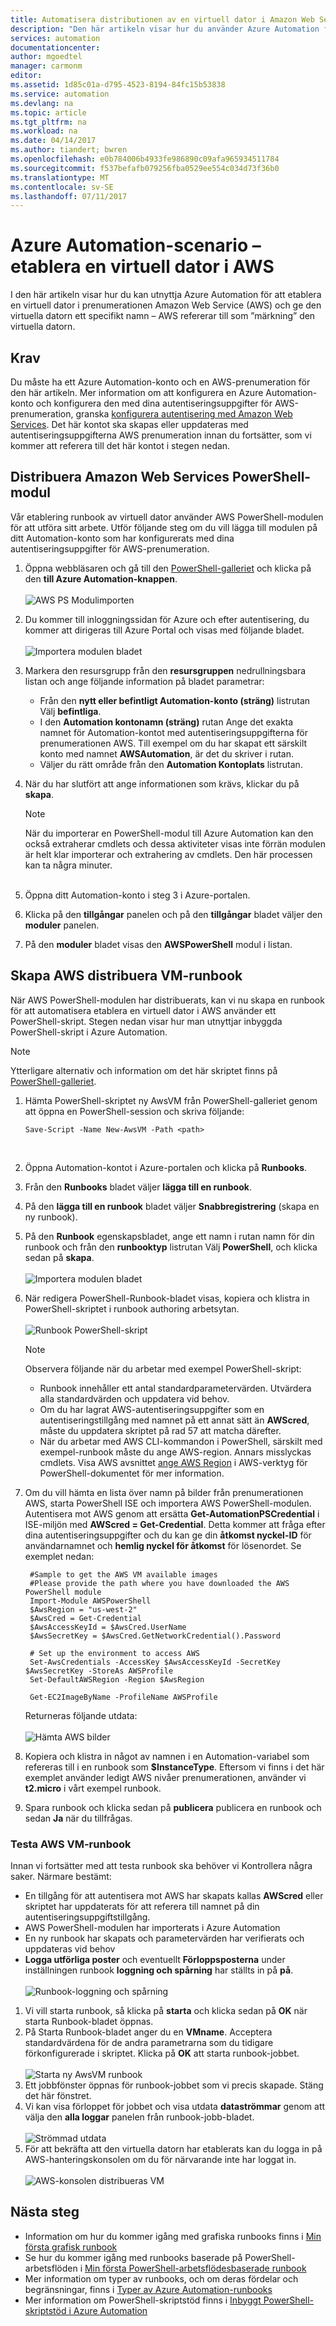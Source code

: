 ```yaml
---
title: Automatisera distributionen av en virtuell dator i Amazon Web Services | Microsoft Docs
description: "Den här artikeln visar hur du använder Azure Automation för att automatisera genereringen av en Amazon Web Service VM"
services: automation
documentationcenter: 
author: mgoedtel
manager: carmonm
editor: 
ms.assetid: 1d85c01a-d795-4523-8194-84fc15b53838
ms.service: automation
ms.devlang: na
ms.topic: article
ms.tgt_pltfrm: na
ms.workload: na
ms.date: 04/14/2017
ms.author: tiandert; bwren
ms.openlocfilehash: e0b784006b4933fe986890c09afa965934511784
ms.sourcegitcommit: f537befafb079256fba0529ee554c034d73f36b0
ms.translationtype: MT
ms.contentlocale: sv-SE
ms.lasthandoff: 07/11/2017
---
```

# <a name="azure-automation-scenario---provision-an-aws-virtual-machine"></a>Azure Automation-scenario – etablera en virtuell dator i AWS
I den här artikeln visar hur du kan utnyttja Azure Automation för att etablera en virtuell dator i prenumerationen Amazon Web Service (AWS) och ge den virtuella datorn ett specifikt namn – AWS refererar till som ”märkning” den virtuella datorn.

## <a name="prerequisites"></a>Krav
Du måste ha ett Azure Automation-konto och en AWS-prenumeration för den här artikeln. Mer information om att konfigurera en Azure Automation-konto och konfigurera den med dina autentiseringsuppgifter för AWS-prenumeration, granska [konfigurera autentisering med Amazon Web Services](automation-configure-aws-account.md).  Det här kontot ska skapas eller uppdateras med autentiseringsuppgifterna AWS prenumeration innan du fortsätter, som vi kommer att referera till det här kontot i stegen nedan.

## <a name="deploy-amazon-web-services-powershell-module"></a>Distribuera Amazon Web Services PowerShell-modul
Vår etablering runbook av virtuell dator använder AWS PowerShell-modulen för att utföra sitt arbete. Utför följande steg om du vill lägga till modulen på ditt Automation-konto som har konfigurerats med dina autentiseringsuppgifter för AWS-prenumeration.  

1. Öppna webbläsaren och gå till den [PowerShell-galleriet](http://www.powershellgallery.com/packages/AWSPowerShell/) och klicka på den **till Azure Automation-knappen**.<br><br> ![AWS PS Modulimporten](./media/automation-scenario-aws-deployment/powershell-gallery-download-awsmodule.png)
2. Du kommer till inloggningssidan för Azure och efter autentisering, du kommer att dirigeras till Azure Portal och visas med följande bladet.<br><br> ![Importera modulen bladet](./media/automation-scenario-aws-deployment/deploy-aws-powershell-module-parameters.png)
3. Markera den resursgrupp från den **resursgruppen** nedrullningsbara listan och ange följande information på bladet parametrar:
   
   * Från den **nytt eller befintligt Automation-konto (sträng)** listrutan Välj **befintliga**.  
   * I den **Automation kontonamn (sträng)** rutan Ange det exakta namnet för Automation-kontot med autentiseringsuppgifterna för prenumerationen AWS.  Till exempel om du har skapat ett särskilt konto med namnet **AWSAutomation**, är det du skriver i rutan.
   * Väljer du rätt område från den **Automation Kontoplats** listrutan.
4. När du har slutfört att ange informationen som krävs, klickar du på **skapa**.
   
   > [!NOTE]
   > När du importerar en PowerShell-modul till Azure Automation kan den också extraherar cmdlets och dessa aktiviteter visas inte förrän modulen är helt klar importerar och extrahering av cmdlets. Den här processen kan ta några minuter.  
   > <br>
   > 
   > 
5. Öppna ditt Automation-konto i steg 3 i Azure-portalen.
6. Klicka på den **tillgångar** panelen och på den **tillgångar** bladet väljer den **moduler** panelen.
7. På den **moduler** bladet visas den **AWSPowerShell** modul i listan.

## <a name="create-aws-deploy-vm-runbook"></a>Skapa AWS distribuera VM-runbook
När AWS PowerShell-modulen har distribuerats, kan vi nu skapa en runbook för att automatisera etablera en virtuell dator i AWS använder ett PowerShell-skript. Stegen nedan visar hur man utnyttjar inbyggda PowerShell-skript i Azure Automation.  

> [!NOTE]
> Ytterligare alternativ och information om det här skriptet finns på [PowerShell-galleriet](https://www.powershellgallery.com/packages/New-AwsVM/DisplayScript).
> 

1. Hämta PowerShell-skriptet ny AwsVM från PowerShell-galleriet genom att öppna en PowerShell-session och skriva följande:<br>
   ```
   Save-Script -Name New-AwsVM -Path <path>
   ```
   <br>
2. Öppna Automation-kontot i Azure-portalen och klicka på **Runbooks**.  
3. Från den **Runbooks** bladet väljer **lägga till en runbook**.
4. På den **lägga till en runbook** bladet väljer **Snabbregistrering** (skapa en ny runbook).
5. På den **Runbook** egenskapsbladet, ange ett namn i rutan namn för din runbook och från den **runbooktyp** listrutan Välj **PowerShell**, och klicka sedan på **skapa**.<br><br> ![Importera modulen bladet](./media/automation-scenario-aws-deployment/runbook-quickcreate-properties.png)
6. När redigera PowerShell-Runbook-bladet visas, kopiera och klistra in PowerShell-skriptet i runbook authoring arbetsytan.<br><br> ![Runbook PowerShell-skript](./media/automation-scenario-aws-deployment/runbook-powershell-script.png)<br>
   
    > [!NOTE]
    > Observera följande när du arbetar med exempel PowerShell-skript:
    > 
    > * Runbook innehåller ett antal standardparametervärden. Utvärdera alla standardvärden och uppdatera vid behov.
    > * Om du har lagrat AWS-autentiseringsuppgifter som en autentiseringstillgång med namnet på ett annat sätt än **AWScred**, måste du uppdatera skriptet på rad 57 att matcha därefter.  
    > * När du arbetar med AWS CLI-kommandon i PowerShell, särskilt med exempel-runbook måste du ange AWS-region. Annars misslyckas cmdlets.  Visa AWS avsnittet [ange AWS Region](http://docs.aws.amazon.com/powershell/latest/userguide/pstools-installing-specifying-region.html) i AWS-verktyg för PowerShell-dokumentet för mer information.  
    >

7. Om du vill hämta en lista över namn på bilder från prenumerationen AWS, starta PowerShell ISE och importera AWS PowerShell-modulen.  Autentisera mot AWS genom att ersätta **Get-AutomationPSCredential** i ISE-miljön med **AWScred = Get-Credential**.  Detta kommer att fråga efter dina autentiseringsuppgifter och du kan ge din **åtkomst nyckel-ID** för användarnamnet och **hemlig nyckel för åtkomst** för lösenordet.  Se exemplet nedan:  

        #Sample to get the AWS VM available images
        #Please provide the path where you have downloaded the AWS PowerShell module
        Import-Module AWSPowerShell
        $AwsRegion = "us-west-2"
        $AwsCred = Get-Credential
        $AwsAccessKeyId = $AwsCred.UserName
        $AwsSecretKey = $AwsCred.GetNetworkCredential().Password
   
        # Set up the environment to access AWS
        Set-AwsCredentials -AccessKey $AwsAccessKeyId -SecretKey $AwsSecretKey -StoreAs AWSProfile
        Set-DefaultAWSRegion -Region $AwsRegion
   
        Get-EC2ImageByName -ProfileName AWSProfile

    Returneras följande utdata:<br><br>
   ![Hämta AWS bilder](./media/automation-scenario-aws-deployment/powershell-ise-output.png)<br>  
8. Kopiera och klistra in något av namnen i en Automation-variabel som refereras till i en runbook som **$InstanceType**. Eftersom vi finns i det här exemplet använder ledigt AWS nivåer prenumerationen, använder vi **t2.micro** i vårt exempel runbook.  
9. Spara runbook och klicka sedan på **publicera** publicera en runbook och sedan **Ja** när du tillfrågas.

### <a name="testing-the-aws-vm-runbook"></a>Testa AWS VM-runbook
Innan vi fortsätter med att testa runbook ska behöver vi Kontrollera några saker. Närmare bestämt:  

* En tillgång för att autentisera mot AWS har skapats kallas **AWScred** eller skriptet har uppdaterats för att referera till namnet på din autentiseringsuppgiftstillgång.    
* AWS PowerShell-modulen har importerats i Azure Automation  
* En ny runbook har skapats och parametervärden har verifierats och uppdateras vid behov  
* **Logga utförliga poster** och eventuellt **Förloppsposterna** under inställningen runbook **loggning och spårning** har ställts in på **på**.<br><br> ![Runbook-loggning och spårning](./media/automation-scenario-aws-deployment/runbook-settings-logging-and-tracing.png)  

1. Vi vill starta runbook, så klicka på **starta** och klicka sedan på **OK** när starta Runbook-bladet öppnas.
2. På Starta Runbook-bladet anger du en **VMname**.  Acceptera standardvärdena för de andra parametrarna som du tidigare förkonfigurerade i skriptet.  Klicka på **OK** att starta runbook-jobbet.<br><br> ![Starta ny AwsVM runbook](./media/automation-scenario-aws-deployment/runbook-start-job-parameters.png)
3. Ett jobbfönster öppnas för runbook-jobbet som vi precis skapade. Stäng det här fönstret.
4. Vi kan visa förloppet för jobbet och visa utdata **dataströmmar** genom att välja den **alla loggar** panelen från runbook-jobb-bladet.<br><br> ![Strömmad utdata](./media/automation-scenario-aws-deployment/runbook-job-streams-output.png)
5. För att bekräfta att den virtuella datorn har etablerats kan du logga in på AWS-hanteringskonsolen om du för närvarande inte har loggat in.<br><br> ![AWS-konsolen distribueras VM](./media/automation-scenario-aws-deployment/aws-instances-status.png)

## <a name="next-steps"></a>Nästa steg
* Information om hur du kommer igång med grafiska runbooks finns i [Min första grafisk runbook](automation-first-runbook-graphical.md)
* Se hur du kommer igång med runbooks baserade på PowerShell-arbetsflöden i [Min första PowerShell-arbetsflödesbaserade runbook](automation-first-runbook-textual.md)
* Mer information om typer av runbooks, och om deras fördelar och begränsningar, finns i [Typer av Azure Automation-runbooks](automation-runbook-types.md)
* Mer information om PowerShell-skriptstöd finns i [Inbyggt PowerShell-skriptstöd i Azure Automation](https://azure.microsoft.com/blog/announcing-powershell-script-support-azure-automation-2/)


